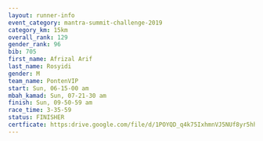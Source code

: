 ```yaml
---
layout: runner-info 
event_category: mantra-summit-challenge-2019 
category_km: 15km 
overall_rank: 129
gender_rank: 96
bib: 705
first_name: Afrizal Arif
last_name: Rosyidi
gender: M
team_name: PontenVIP
start: Sun, 06-15-00 am
mbah_kamad: Sun, 07-21-30 am
finish: Sun, 09-50-59 am
race_time: 3-35-59
status: FINISHER
certficate: https:drive.google.com/file/d/1POYQD_q4k75IxhmnVJ5NUf8yr5hhzGlp/view?usp=sharing
---
```

